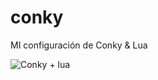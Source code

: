 # conky
MI configuración de Conky &amp; Lua

![Conky + lua](https://tasarte.app/PDF/conky_last.png)
